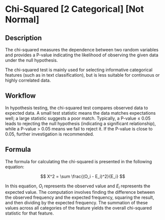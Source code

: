 # Chi-Squared [2 Categorical] [Not Normal]

## Description

The chi-squared measures the dependence between two random variables and provides a P-value indicating the likelihood of observing the given data under the null hypothesis.

The chi-squared test is mainly used for selecting informative categorical features (such as in text classification), but is less suitable for continuous or highly correlated data.

## Workflow

In hypothesis testing, the chi-squared test compares observed data to expected data.
A small test statistic means the data matches expectations well; a large statistic suggests a poor match.
Typically, a P-value ≤ 0.05 leads to rejecting the null hypothesis (indicating a significant relationship), while a P-value > 0.05 means we fail to reject it.
If the P-value is close to 0.05, further investigation is recommended.

## Formula

The formula for calculating the chi-squared is presented in the following equation:

$$
X^2 = \sum \frac{(O_i - E_i)^2}{E_i}
$$

In this equation, $O_i$ represents the observed value and $E_i$ represents the expected value.
The computation involves finding the difference between the observed frequency and the expected frequency, squaring the result, and then dividing by the expected frequency.
The summation of these values across all categories of the feature yields the overall chi-squared statistic for that feature.
